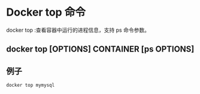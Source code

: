 # Docker top 命令

docker top :查看容器中运行的进程信息，支持 ps 命令参数。

## docker top [OPTIONS] CONTAINER [ps OPTIONS]

## 例子
```sh 
docker top mymysql
```


